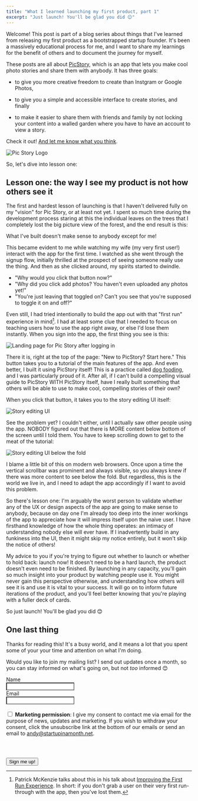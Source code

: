 ```yaml
---
title: "What I learned launching my first product, part 1"
excerpt: "Just launch! You'll be glad you did 😊"
---
```


Welcome! This post is part of a blog series about things that I've learned from releasing my first product as a bootstrapped startup founder. It's been a massively educational process for me, and I want to share my learnings for the benefit of others and to document the journey for myself. 

These posts are all about [PicStory](https://picstory.studio), which is an app that lets you make cool photo stories and share them with anybody. It has three goals: 

- to give you more creative freedom to create than Instgram or Google Photos, 

- to give you a simple and accessible interface to create stories, and finally

- to make it easier to share them with friends and family by not locking your content into a walled garden where you have to have an account to view a story. 

Check it out! [And let me know what you think](https://app.picstory.studio/#/feedback).

![Pic Story Logo](/assets/images/what-i-learned/picstory-logo.png)

So, let's dive into lesson one: 


## Lesson one: the way I see my product is not how others see it

The first and hardest lesson of launching is that I haven't delivered fully on my "vision" for Pic Story, or at least not yet. I spent so much time during the development process staring at this the individual leaves on the trees that I completely lost the big picture view of the forest, and the end result is this: 

What I've built doesn't make sense to anybody except for me! 

This became evident to me while watching my wife (my very first user!) interact with the app for the first time. I watched as she went through the signup flow, initially thrilled at the prospect of seeing someone really use the thing. And then as she clicked around, my spirits started to dwindle. 

- "Why would you click that button now?" 
- "Why did you click add photos? You haven't even uploaded any photos yet!"
- "You're just leaving that toggled on? Can't you see that you're supposed to toggle it on and off?"

Even still, I had tried intentionally to build the app out with that "first run" experience in mind[^1]. I had at least some clue that I needed to focus on teaching users how to use the app right away, or else I'd lose them instantly. When you sign into the app, the first thing you see is this: 

![Landing page for Pic Story after logging in](/assets/images/what-i-learned/picstory-landing.png)

There it is, right at the top of the page: "New to PicStory? Start here." This button takes you to a tutorial of the main features of the app. And even better, I built it using PicStory itself! This is a practice called [dog fooding](https://en.wikipedia.org/wiki/Eating_your_own_dog_food), and I was particularly proud of it. After all, if I can't build a compelling visual guide to PicStory WITH PicStory itself, have I really built something that others will be able to use to make cool, compelling stories of their own? 

When you click that button, it takes you to the story editing UI itself: 

![Story editing UI](/assets/images/what-i-learned/story-edit.png)

See the problem yet? I couldn't either, until I actually saw other people using the app. NOBODY figured out that there is MORE content below bottom of the screen until I told them. You have to keep scrolling down to get to the meat of the tutorial: 

![Story editing UI below the fold](/assets/images/what-i-learned/story-edit-2.png)

I blame a little bit of this on modern web browsers. Once upon a time the vertical scrollbar was prominent and always visible, so you always knew if there was more content to see below the fold. But regardless, this is the world we live in, and I need to adapt the app accordingly if I want to avoid this problem.  

So there's lesson one: I'm arguably the worst person to validate whether any of the UX or design aspects of the app are going to make sense to anybody, because on day one I'm already too deep into the inner workings of the app to appreciate how it will impress itself upon the naive user. I have firsthand knowledge of how the whole thing operates: an intimacy of understanding nobody else will ever have. If I inadvertently build in any funkiness into the UI, then it might skip my notice entirely, but it won't skip the notice of others!

My advice to you if you're trying to figure out whether to launch or whether to hold back: launch now! It doesn't need to be a hard launch, the product doesn't even need to be finished. By launching in any capacity, you'll gain so much insight into your product by watching people use it. You might never gain this perspective otherwise, and understanding how others will see it is and use it is vital to your success. It will go on to inform future iterations of the product, and you'll feel better knowing that you're playing with a fuller deck of cards.

So just launch! You'll be glad you did 😊

## One last thing

Thanks for reading this! It's a busy world, and it means a lot that you spent some of your your time and attention on what I'm doing. 

Would you like to join my mailing list? I send out updates once a month, so you can stay informed on what's going on, but not _too_ informed 😊

<form action="https://sendy.startupinamonth.net/subscribe" method="POST" accept-charset="utf-8">
	<label for="name">Name</label><br/>
	<input style="background: white;" type="text" name="name" id="name"/>
	<br/>
	<label for="email">Email</label><br/>
	<input style="background: white;" type="email" name="email" id="email"/><br/><br/>
	<div style="margin-bottom: 1.5rem;">
		<span class="gdpr-permission">
			<input type="checkbox" name="gdpr" id="gdpr"/>
			<label for="gdpr"><strong>Marketing permission</strong>:</label>
		</span>
		<span>
			I give my consent to contact me via email for the purpose of news, updates and marketing. If you wish to withdraw your consent, click the unsubscribe link at the bottom of our emails or send an email to <a href="mailto:andy@startupinamonth.net">andy@startupinamonth.net</a>.
		</span>
	</div>
    <br/><br/>
	<div style="display:none;">
		<label for="hp">HP</label><br/>
		<input type="text" name="hp" id="hp"/>
	</div>
		<input type="hidden" name="list" value="8xpdlVrcgW8921MAwkzOi1vw"/>
		<input type="hidden" name="subform" value="yes"/>
	<div>
		<button class="primary-cta" type="submit" name="submit" id="submit">Sign me up!</button>
	</div>
</form>

[^1]: Patrick McKenzie talks about this in his talk about [Improving the First Run Experience](https://training.kalzumeus.com/first-run-experience). In short: if you don't grab a user on their very first run-through with the app, then you've lost them. 
